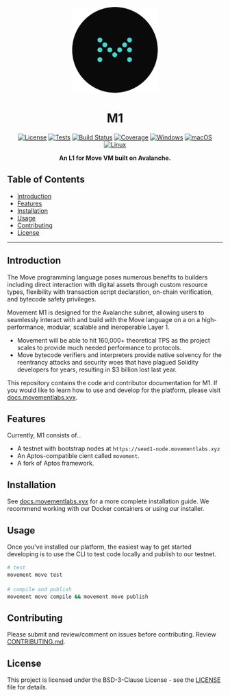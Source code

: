 <div align="center">
    <img src="./rsc/movement_logo.png" alt="Project Logo" width="200" height="200">

# M1

[![License](https://img.shields.io/badge/license-MIT-blue.svg)](https://opensource.org/licenses/MIT)
[![Tests](https://img.shields.io/badge/tests-Passing-brightgreen)](#)
[![Build Status](https://img.shields.io/badge/build-Passing-brightgreen)](#)
[![Coverage](https://img.shields.io/codecov/c/github/username/project.svg)](https://codecov.io/gh/username/project)
[![Windows](https://img.shields.io/badge/Windows-Download-blue)](https://example.com/releases/windows)
[![macOS](https://img.shields.io/badge/macOS-Download-blue)](https://example.com/releases/macos)
[![Linux](https://img.shields.io/badge/Linux-Download-blue)](https://example.com/releases/linux)

**An L1 for Move VM built on Avalanche.**

</div>


## Table of Contents

- [Introduction](#introduction)
- [Features](#features)
- [Installation](#installation)
- [Usage](#usage)
- [Contributing](#contributing)
- [License](#license)

---

## Introduction

The Move programming language poses numerous benefits to builders including direct interaction with digital assets through custom resource types, flexibility with transaction script declaration, on-chain verification, and bytecode safety privileges.

Movement M1 is designed for the Avalanche subnet, allowing users to seamlessly interact with and build with the Move language on a on a high-performance, modular, scalable and ineroperable Layer 1.

- Movement will be able to hit 160,000+ theoretical TPS as the project scales to provide much needed performance to protocols.
- Move bytecode verifiers and interpreters provide native solvency for the reentrancy attacks and security woes that have plagued Solidity developers for years, resulting in $3 billion lost last year.

This repository contains the code and contributor documentation for M1. If you would like to learn how to use and develop for the platform, please visit [docs.movementlabs.xyx](docs.movementlabs.xyz).

## Features

Currently, M1 consists of...
- A testnet with bootstrap nodes at `https://seed1-node.movementlabs.xyz`
- An Aptos-compatible cient called `movement`.
- A fork of Aptos framework.

## Installation

See [docs.movementlabs.xyx](docs.movementlabs.xyz) for a more complete installation guide. We recommend working with our Docker containers or using our installer.

## Usage

Once you've installed our platform, the easiest way to get started developing is to use the CLI to test code locally and publish to our testnet.

```bash
# test
movement move test

# compile and publish
movement move compile && movement move publish
```

## Contributing

Please submit and review/comment on issues before contributing. Review [CONTRIBUTING.md](./CONTRIBUTING.md).

## License

This project is licensed under the BSD-3-Clause License - see the [LICENSE](LICENSE) file for details.

